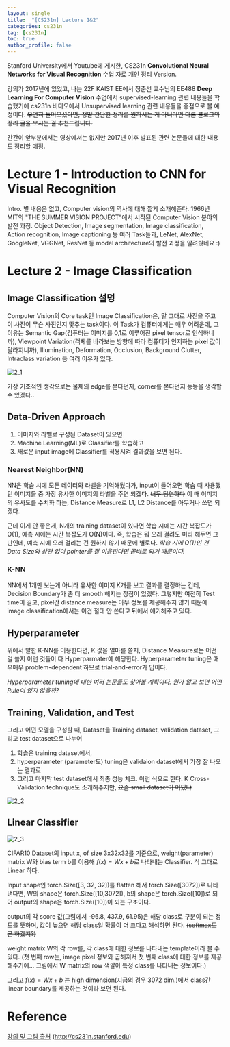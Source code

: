 ```yaml
---
layout: single
title:  "[CS231n] Lecture 1&2"
categories: cs231n
tag: [cs231n]
toc: true
author_profile: false
---
```


Stanford University에서 Youtube에 게시한, CS231n **Convolutional Neural Networks for Visual Recognition** 수업 자료 개인 정리 Version.

강의가 2017년에 있었고, 나는 22F KAIST EE에서 정준선 교수님의 EE488 **Deep Learning For Computer Vision** 수업에서 supervised-learning 관련 내용들을 학습했기에 cs231n 비디오에서 Unsupervised learning 관련 내용들을 중점으로 볼 예정이다.
~~우연히 들어오셨다면, 정말 간단한 정리를 원하시는 게 아니라면 다른 블로그의 정리 글을 보시는 걸 추천드립니다.~~

간간이 앞부분에서는 영상에서는 없지만 2017년 이후 발표된 관련 논문들에 대한 내용도 정리할 예정.

# Lecture 1 - Introduction to CNN for Visual Recognition
Intro. 별 내용은 없고, Computer vision의 역사에 대해 짧게 소개해준다.
1966년 MIT의 "THE SUMMER VISION PROJECT"에서 시작된 Computer Vision 분야의 발전 과정. 
Object Detection, Image segmentation, Image classification, Action recognition, Image captioning 등 여러 Task들과,
LeNet, AlexNet, GoogleNet, VGGNet, ResNet 등 model architecture의 발전 과정을 알려줬네요 :)

# Lecture 2 - Image Classification

## Image Classification 설명
Computer Vision의 Core task인 Image Classification은, 말 그대로 사진을 주고 이 사진이 무슨 사진인지 맞추는 task이다. 이 Task가 컴퓨터에게는 매우 어려운데, 그 이유는 Semantic Gap(컴퓨터는 이미지를 0,1로 이루어진 pixel tensor로 인식하니까), Viewpoint Variation(객체를 바라보는 방향에 따라 컴퓨터가 인지하는 pixel 값이 달라지니까), Illumination, Deformation, Occlusion, Background Clutter, Intraclass variation 등 여러 이유가 있다.

![2_1]({{site.url}}/images/cs231n/lec2_1.png)

가장 기초적인 생각으로는 물체의 edge를 본다던지, corner를 본다던지 등등을 생각할 수 있겠다..

## Data-Driven Approach
1. 이미지와 라벨로 구성된 Dataset이 있으면
2. Machine Learning(ML)로 Classifier를 학습하고
3. 새로운 input image에 Classifier를 적용시켜 결과값을 보면 된다.

### Nearest Neighbor(NN)
NN은 학습 시에 모든 데이터와 라벨을 기억해뒀다가, input이 들어오면 학습 때 사용했던 이미지들 중 가장 유사한 이미지의 라벨을 주면 되겠다. ~~너무 당연하다~~
이 때 이미지의 유사도를 수치화 하는, Distance Measure로 L1, L2 Distance를 아무거나 쓰면 되겠다.

근데 이게 안 좋은게, N개의 training dataset이 있다면
학습 시에는 시간 복잡도가 O(1), 예측 시에는 시간 복잡도가 O(N)이다.
즉, 학습은 뭐 오래 걸려도 미리 해두면 그만인데, 예측 시에 오래 걸리는 건 원하지 않기 때문에 별로다.
*학습 시에 O(1)인 건 Data Size와 상관 없이 pointer를 잘 이용한다면 곧바로 되기 때문이다.*

### K-NN
NN에서 1개만 보는게 아니라 유사한 이미지 K개를 보고 결과를 결정하는 건데, Decision Boundary가 좀 더 smooth 해지는 장점이 있겠다.
그렇지만 여전히 Test time이 길고, pixel간 distance measure는 아무 정보를 제공해주지 않기 때문에 image classification에서는 이건 절대 안 쓴다고 뒤에서 얘기해주고 있다.

## Hyperparameter
위에서 말한 K-NN를 이용한다면, K 값을 얼마를 쓸지, Distance Measure로는 어떤 걸 쓸지 이런 것들이 다 Hyperparmater에 해당한다. Hyperparameter tuning은 매우매우 problem-dependent 하므로 trial-and-error가 답이다.

*Hyperparameter tuning에 대한 여러 논문들도 찾아볼 계획이다. 뭔가 알고 보면 어떤 Rule이 있지 않을까?*

## Training, Validation, and Test
그리고 어떤 모델을 구성할 때, Dataset을 Training dataset, validation dataset, 그리고 test dataset으로 나누어
1. 학습은 training dataset에서,
2. hyperparameter (parameter도) tuning은 validaion dataset에서 가장 잘 나오는 결과로
3. 그리고 마지막 test dataset에서 최종 성능 체크.
이런 식으로 한다.
K Cross-Validation technique도 소개해주지만, ~~요즘 small dataset이 어딨냐~~

![2_2]({{site.url}}/images/cs231n/lec2_2.png)


## Linear Classifier

![2_3]({{site.url}}/images/cs231n/lec2_3.png)

CIFAR10 Dataset의 input x, of size 3x32x32를 기준으로,
weight(parameter) matrix W와 bias term b를 이용해 $f(x)=Wx+b$로 나타내는 Classifier. 식 그대로 Linear 하다.

Input shape인 torch.Size([3, 32, 32])를 flatten 해서 torch.Size([3072])로 나타낸다면, W의 shape은 torch.Size([10,3072]), b의 shape은 torch.Size([10])로 되어
output의 shape은 torch.Size([10])이 되는 구조이다.

output의 각 score 값(그림에서 -96.8, 437.9, 61.95)은 해당 class로 구분이 되는 정도를 뜻하며, 값이 높으면 해당 class일 확률이 더 크다고 해석하면 된다. ~~(softmax도 곧 하겠지?)~~

weight matrix W의 각 row를, 각 class에 대한 정보를 나타내는 template이라 볼 수 있다. (첫 번째 row는, image pixel 정보와 곱해져서 첫 번째 class에 대한 정보를 제공해주기에... 그림에서 W matrix의 row 색깔이 특정 class를 나타내는 정보이다.)

그리고 $f(x)=Wx+b$ 는 high dimension(지금의 경우 3072 dim.)에서 class간 linear boundary를 제공하는 것이라 보면 된다.

# Reference
[강의 및 그림 출처](http://cs231n.stanford.edu) (http://cs231n.stanford.edu)